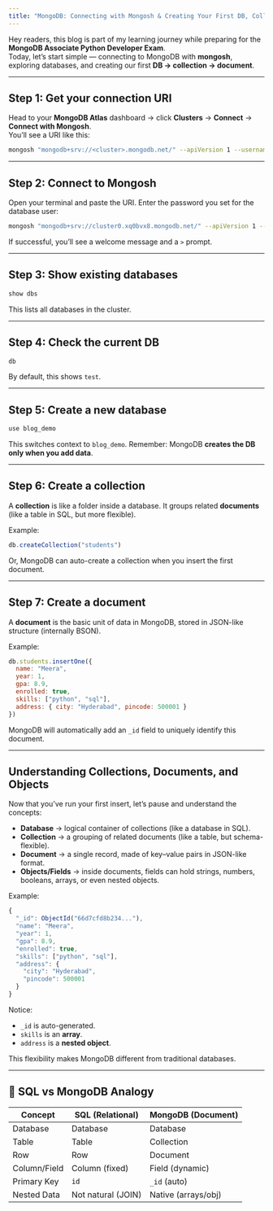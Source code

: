 ```yaml
---
title: "MongoDB: Connecting with Mongosh & Creating Your First DB, Collection, and Document"
---
```


Hey readers, this blog is part of my learning journey while preparing for the **MongoDB Associate Python Developer Exam**.  
Today, let’s start simple — connecting to MongoDB with **mongosh**, exploring databases, and creating our first **DB → collection → document**.

---

##  Step 1: Get your connection URI  

Head to your **MongoDB Atlas** dashboard → click **Clusters** → **Connect** → **Connect with Mongosh**.  
You’ll see a URI like this:

```bash
mongosh "mongodb+srv://<cluster>.mongodb.net/" --apiVersion 1 --username <user>
````

---

##  Step 2: Connect to Mongosh

Open your terminal and paste the URI. Enter the password you set for the database user:

```bash
mongosh "mongodb+srv://cluster0.xq0bvx8.mongodb.net/" --apiVersion 1 --username myUser
```

If successful, you’ll see a welcome message and a `>` prompt.

---

##  Step 3: Show existing databases

```javascript
show dbs
```

This lists all databases in the cluster.

---

##  Step 4: Check the current DB

```javascript
db
```

By default, this shows `test`.

---

##  Step 5: Create a new database

```javascript
use blog_demo
```

This switches context to `blog_demo`.
Remember: MongoDB **creates the DB only when you add data**.

---

##  Step 6: Create a collection

A **collection** is like a folder inside a database. It groups related **documents** (like a table in SQL, but more flexible).

Example:

```javascript
db.createCollection("students")
```

Or, MongoDB can auto-create a collection when you insert the first document.

---

##  Step 7: Create a document

A **document** is the basic unit of data in MongoDB, stored in JSON-like structure (internally BSON).

Example:

```javascript
db.students.insertOne({
  name: "Meera",
  year: 1,
  gpa: 8.9,
  enrolled: true,
  skills: ["python", "sql"],
  address: { city: "Hyderabad", pincode: 500001 }
})
```

MongoDB will automatically add an `_id` field to uniquely identify this document.

---

## Understanding Collections, Documents, and Objects

Now that you’ve run your first insert, let’s pause and understand the concepts:

* **Database** → logical container of collections (like a database in SQL).
* **Collection** → a grouping of related documents (like a table, but schema-flexible).
* **Document** → a single record, made of key–value pairs in JSON-like format.
* **Objects/Fields** → inside documents, fields can hold strings, numbers, booleans, arrays, or even nested objects.

Example:

```javascript
{
  "_id": ObjectId("66d7cfd8b234..."), 
  "name": "Meera",
  "year": 1,
  "gpa": 8.9,
  "enrolled": true,
  "skills": ["python", "sql"],
  "address": {
    "city": "Hyderabad",
    "pincode": 500001
  }
}
```

Notice:

* `_id` is auto-generated.
* `skills` is an **array**.
* `address` is a **nested object**.

This flexibility makes MongoDB different from traditional databases.

---

## 🧾 SQL vs MongoDB Analogy

| Concept      | SQL (Relational)   | MongoDB (Document)  |
| ------------ | ------------------ | ------------------- |
| Database     | Database           | Database            |
| Table        | Table              | Collection          |
| Row          | Row                | Document            |
| Column/Field | Column (fixed)     | Field (dynamic)     |
| Primary Key  | `id`               | `_id` (auto)        |
| Nested Data  | Not natural (JOIN) | Native (arrays/obj) |

